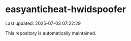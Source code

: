 # easyanticheat-hwidspoofer

Last updated: 2025-07-03 07:22:29

This repository is automatically maintained.
